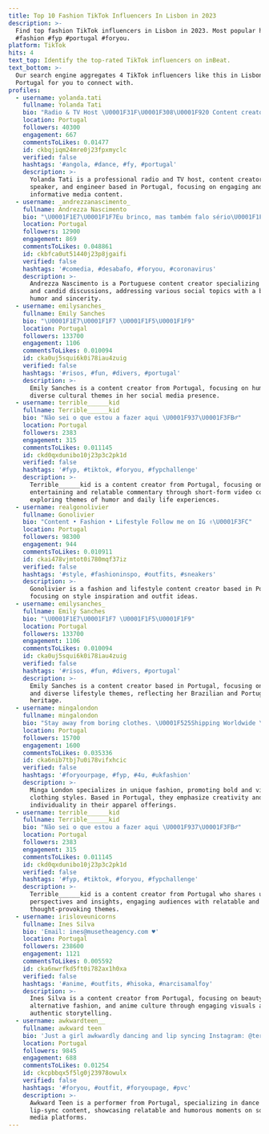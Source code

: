 ```yaml
---
title: Top 10 Fashion TikTok Influencers In Lisbon in 2023
description: >-
  Find top fashion TikTok influencers in Lisbon in 2023. Most popular hashtags:
  #fashion #fyp #portugal #foryou.
platform: TikTok
hits: 4
text_top: Identify the top-rated TikTok influencers on inBeat.
text_bottom: >-
  Our search engine aggregates 4 TikTok influencers like this in Lisbon,
  Portugal for you to connect with.
profiles:
  - username: yolanda.tati
    fullname: Yolanda Tati
    bio: "Radio & TV Host \U0001F31F\U0001F308\U0001F920 Content creator, Speaker & Engineer\U0001F1F5\U0001F1F9\U0001F1E6\U0001F1F4\U0001F1EE\U0001F1F9"
    location: Portugal
    followers: 40300
    engagement: 667
    commentsToLikes: 0.01477
    id: ckbqjiqm24mre0j23fpxmyclc
    verified: false
    hashtags: '#angola, #dance, #fy, #portugal'
    description: >-
      Yolanda Tati is a professional radio and TV host, content creator,
      speaker, and engineer based in Portugal, focusing on engaging and
      informative media content.
  - username: _andrezzanascimento_
    fullname: Andrezza Nascimento
    bio: "\U0001F1E7\U0001F1F7Eu brinco, mas também falo sério\U0001F1F5\U0001F1F9"
    location: Portugal
    followers: 12900
    engagement: 869
    commentsToLikes: 0.048861
    id: ckbfca0ut51440j23p8jgaifi
    verified: false
    hashtags: '#comedia, #desabafo, #foryou, #coronavirus'
    description: >-
      Andrezza Nascimento is a Portuguese content creator specializing in comedy
      and candid discussions, addressing various social topics with a blend of
      humor and sincerity.
  - username: emilysanches_
    fullname: Emily Sanches
    bio: "\U0001F1E7\U0001F1F7 \U0001F1F5\U0001F1F9"
    location: Portugal
    followers: 133700
    engagement: 1106
    commentsToLikes: 0.010094
    id: cka0uj5squi6k0i78iau4zuig
    verified: false
    hashtags: '#risos, #fun, #divers, #portugal'
    description: >-
      Emily Sanches is a content creator from Portugal, focusing on humor and
      diverse cultural themes in her social media presence.
  - username: terrible______kid
    fullname: Terrible______kid
    bio: "Não sei o que estou a fazer aqui \U0001F937\U0001F3FB‍♂️"
    location: Portugal
    followers: 2383
    engagement: 315
    commentsToLikes: 0.011145
    id: ckd0qxdunibo10j23p3c2pk1d
    verified: false
    hashtags: '#fyp, #tiktok, #foryou, #fypchallenge'
    description: >-
      Terrible______kid is a content creator from Portugal, focusing on
      entertaining and relatable commentary through short-form video content,
      exploring themes of humor and daily life experiences.
  - username: realgonolivier
    fullname: Gonolivier
    bio: "Content • Fashion • Lifestyle Follow me on IG ✌\U0001F3FC"
    location: Portugal
    followers: 98300
    engagement: 944
    commentsToLikes: 0.010911
    id: ckai478vjmtot0i780mqf37iz
    verified: false
    hashtags: '#style, #fashioninspo, #outfits, #sneakers'
    description: >-
      Gonolivier is a fashion and lifestyle content creator based in Portugal,
      focusing on style inspiration and outfit ideas.
  - username: emilysanches_
    fullname: Emily Sanches
    bio: "\U0001F1E7\U0001F1F7 \U0001F1F5\U0001F1F9"
    location: Portugal
    followers: 133700
    engagement: 1106
    commentsToLikes: 0.010094
    id: cka0uj5squi6k0i78iau4zuig
    verified: false
    hashtags: '#risos, #fun, #divers, #portugal'
    description: >-
      Emily Sanches is a content creator based in Portugal, focusing on humor
      and diverse lifestyle themes, reflecting her Brazilian and Portuguese
      heritage.
  - username: mingalondon
    fullname: mingalondon
    bio: "Stay away from boring clothes. \U0001F525Shipping Worldwide \U0001F525 www.mingalondon.com"
    location: Portugal
    followers: 15700
    engagement: 1600
    commentsToLikes: 0.035336
    id: cka6nib7tbj7u0i78vifxhcic
    verified: false
    hashtags: '#foryourpage, #fyp, #4u, #ukfashion'
    description: >-
      Minga London specializes in unique fashion, promoting bold and vibrant
      clothing styles. Based in Portugal, they emphasize creativity and
      individuality in their apparel offerings.
  - username: terrible______kid
    fullname: Terrible______kid
    bio: "Não sei o que estou a fazer aqui \U0001F937\U0001F3FB‍♂️"
    location: Portugal
    followers: 2383
    engagement: 315
    commentsToLikes: 0.011145
    id: ckd0qxdunibo10j23p3c2pk1d
    verified: false
    hashtags: '#fyp, #tiktok, #foryou, #fypchallenge'
    description: >-
      Terrible______kid is a content creator from Portugal who shares unique
      perspectives and insights, engaging audiences with relatable and
      thought-provoking themes.
  - username: irisloveunicorns
    fullname: Ines Silva
    bio: 'Email: ines@musetheagency.com ♥️'
    location: Portugal
    followers: 238600
    engagement: 1121
    commentsToLikes: 0.005592
    id: cka6nwrfkd5ft0i782ax1h0xa
    verified: false
    hashtags: '#anime, #outfits, #hisoka, #narcisamalfoy'
    description: >-
      Ines Silva is a content creator from Portugal, focusing on beauty,
      alternative fashion, and anime culture through engaging visuals and
      authentic storytelling.
  - username: awkwardteen__
    fullname: awkward teen
    bio: 'Just a girl awkwardly dancing and lip syncing Instagram: @teresaclerigo'
    location: Portugal
    followers: 9845
    engagement: 688
    commentsToLikes: 0.01254
    id: ckcpbbqx5f5lg0j23978owulx
    verified: false
    hashtags: '#foryou, #outfit, #foryoupage, #pvc'
    description: >-
      Awkward Teen is a performer from Portugal, specializing in dance and
      lip-sync content, showcasing relatable and humorous moments on social
      media platforms.
---
```


